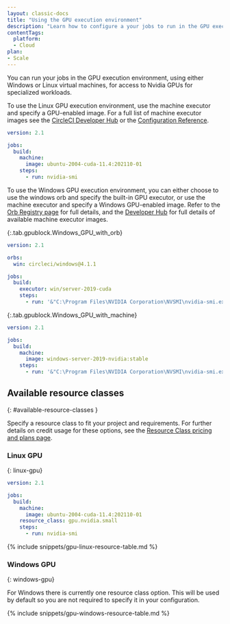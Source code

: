 ```yaml
---
layout: classic-docs
title: "Using the GPU execution environment"
description: "Learn how to configure a your jobs to run in the GPU execution environment."
contentTags:
  platform:
  - Cloud
plan:
- Scale
---
```


You can run your jobs in the GPU execution environment, using either Windows or Linux virtual machines, for access to Nvidia GPUs for specialized workloads.

To use the Linux GPU execution environment, use the machine executor and specify a GPU-enabled image. For a full list of machine executor images see the [CircleCI Developer Hub](https://circleci.com/developer/images?imageType=machine) or the [Configuration Reference]({{site.baseurl}}/configuration-reference#available-linux-gpu-images).

```yaml
version: 2.1

jobs:
  build:
    machine:
      image: ubuntu-2004-cuda-11.4:202110-01
    steps:
      - run: nvidia-smi
```

To use the Windows GPU execution environment, you can either choose to use the windows orb and specify the built-in GPU executor, or use the machine executor and specify a Windows GPU-enabled image. Refer to the [Orb Registry page](https://circleci.com/developer/orbs/orb/circleci/windows) for full details, and the [Developer Hub](https://circleci.com/developer/images?imageType=machine) for full details of available machine executor images.

{:.tab.gpublock.Windows_GPU_with_orb}
```yaml
version: 2.1

orbs:
  win: circleci/windows@4.1.1

jobs:
  build:
    executor: win/server-2019-cuda
    steps:
      - run: '&"C:\Program Files\NVIDIA Corporation\NVSMI\nvidia-smi.exe"'
```

{:.tab.gpublock.Windows_GPU_with_machine}
```yaml
version: 2.1

jobs:
  build:
    machine:
      image: windows-server-2019-nvidia:stable
    steps:
      - run: '&"C:\Program Files\NVIDIA Corporation\NVSMI\nvidia-smi.exe"'
```

## Available resource classes
{: #available-resource-classes }

Specify a resource class to fit your project and requirements. For further details on credit usage for these options, see the [Resource Class pricing and plans page](https://circleci.com/product/features/resource-classes/).

### Linux GPU
{: linux-gpu}

```yaml
version: 2.1

jobs:
  build:
    machine:
      image: ubuntu-2004-cuda-11.4:202110-01
    resource_class: gpu.nvidia.small
    steps:
      - run: nvidia-smi
```

{% include snippets/gpu-linux-resource-table.md %}

### Windows GPU
{: windows-gpu}

For Windows there is currently one resource class option. This will be used by default so you are not required to specify it in your configuration.

{% include snippets/gpu-windows-resource-table.md %}